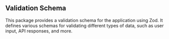 ## Validation Schema

This package provides a validation schema for the application using Zod.
It defines various schemas for validating different types of data, such as user input, API responses, and more.
